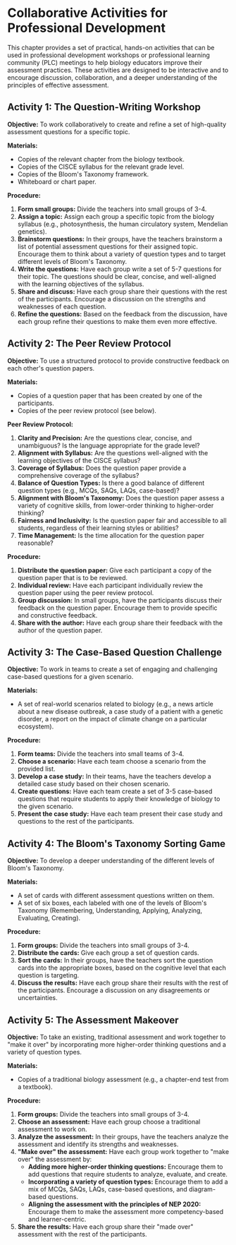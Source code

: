 # Collaborative Activities for Professional Development

This chapter provides a set of practical, hands-on activities that can be used in professional development workshops or professional learning community (PLC) meetings to help biology educators improve their assessment practices. These activities are designed to be interactive and to encourage discussion, collaboration, and a deeper understanding of the principles of effective assessment.

## Activity 1: The Question-Writing Workshop

**Objective:** To work collaboratively to create and refine a set of high-quality assessment questions for a specific topic.

**Materials:**

*   Copies of the relevant chapter from the biology textbook.
*   Copies of the CISCE syllabus for the relevant grade level.
*   Copies of the Bloom's Taxonomy framework.
*   Whiteboard or chart paper.

**Procedure:**

1.  **Form small groups:** Divide the teachers into small groups of 3-4.
2.  **Assign a topic:** Assign each group a specific topic from the biology syllabus (e.g., photosynthesis, the human circulatory system, Mendelian genetics).
3.  **Brainstorm questions:** In their groups, have the teachers brainstorm a list of potential assessment questions for their assigned topic. Encourage them to think about a variety of question types and to target different levels of Bloom's Taxonomy.
4.  **Write the questions:** Have each group write a set of 5-7 questions for their topic. The questions should be clear, concise, and well-aligned with the learning objectives of the syllabus.
5.  **Share and discuss:** Have each group share their questions with the rest of the participants. Encourage a discussion on the strengths and weaknesses of each question.
6.  **Refine the questions:** Based on the feedback from the discussion, have each group refine their questions to make them even more effective.

## Activity 2: The Peer Review Protocol

**Objective:** To use a structured protocol to provide constructive feedback on each other's question papers.

**Materials:**

*   Copies of a question paper that has been created by one of the participants.
*   Copies of the peer review protocol (see below).

**Peer Review Protocol:**

1.  **Clarity and Precision:** Are the questions clear, concise, and unambiguous? Is the language appropriate for the grade level?
2.  **Alignment with Syllabus:** Are the questions well-aligned with the learning objectives of the CISCE syllabus?
3.  **Coverage of Syllabus:** Does the question paper provide a comprehensive coverage of the syllabus?
4.  **Balance of Question Types:** Is there a good balance of different question types (e.g., MCQs, SAQs, LAQs, case-based)?
5.  **Alignment with Bloom's Taxonomy:** Does the question paper assess a variety of cognitive skills, from lower-order thinking to higher-order thinking?
6.  **Fairness and Inclusivity:** Is the question paper fair and accessible to all students, regardless of their learning styles or abilities?
7.  **Time Management:** Is the time allocation for the question paper reasonable?

**Procedure:**

1.  **Distribute the question paper:** Give each participant a copy of the question paper that is to be reviewed.
2.  **Individual review:** Have each participant individually review the question paper using the peer review protocol.
3.  **Group discussion:** In small groups, have the participants discuss their feedback on the question paper. Encourage them to provide specific and constructive feedback.
4.  **Share with the author:** Have each group share their feedback with the author of the question paper.

## Activity 3: The Case-Based Question Challenge

**Objective:** To work in teams to create a set of engaging and challenging case-based questions for a given scenario.

**Materials:**

*   A set of real-world scenarios related to biology (e.g., a news article about a new disease outbreak, a case study of a patient with a genetic disorder, a report on the impact of climate change on a particular ecosystem).

**Procedure:**

1.  **Form teams:** Divide the teachers into small teams of 3-4.
2.  **Choose a scenario:** Have each team choose a scenario from the provided list.
3.  **Develop a case study:** In their teams, have the teachers develop a detailed case study based on their chosen scenario.
4.  **Create questions:** Have each team create a set of 3-5 case-based questions that require students to apply their knowledge of biology to the given scenario.
5.  **Present the case study:** Have each team present their case study and questions to the rest of the participants.

## Activity 4: The Bloom's Taxonomy Sorting Game

**Objective:** To develop a deeper understanding of the different levels of Bloom's Taxonomy.

**Materials:**

*   A set of cards with different assessment questions written on them.
*   A set of six boxes, each labeled with one of the levels of Bloom's Taxonomy (Remembering, Understanding, Applying, Analyzing, Evaluating, Creating).

**Procedure:**

1.  **Form groups:** Divide the teachers into small groups of 3-4.
2.  **Distribute the cards:** Give each group a set of question cards.
3.  **Sort the cards:** In their groups, have the teachers sort the question cards into the appropriate boxes, based on the cognitive level that each question is targeting.
4.  **Discuss the results:** Have each group share their results with the rest of the participants. Encourage a discussion on any disagreements or uncertainties.

## Activity 5: The Assessment Makeover

**Objective:** To take an existing, traditional assessment and work together to "make it over" by incorporating more higher-order thinking questions and a variety of question types.

**Materials:**

*   Copies of a traditional biology assessment (e.g., a chapter-end test from a textbook).

**Procedure:**

1.  **Form groups:** Divide the teachers into small groups of 3-4.
2.  **Choose an assessment:** Have each group choose a traditional assessment to work on.
3.  **Analyze the assessment:** In their groups, have the teachers analyze the assessment and identify its strengths and weaknesses.
4.  **"Make over" the assessment:** Have each group work together to "make over" the assessment by:
    *   **Adding more higher-order thinking questions:** Encourage them to add questions that require students to analyze, evaluate, and create.
    *   **Incorporating a variety of question types:** Encourage them to add a mix of MCQs, SAQs, LAQs, case-based questions, and diagram-based questions.
    *   **Aligning the assessment with the principles of NEP 2020:** Encourage them to make the assessment more competency-based and learner-centric.
5.  **Share the results:** Have each group share their "made over" assessment with the rest of the participants.
